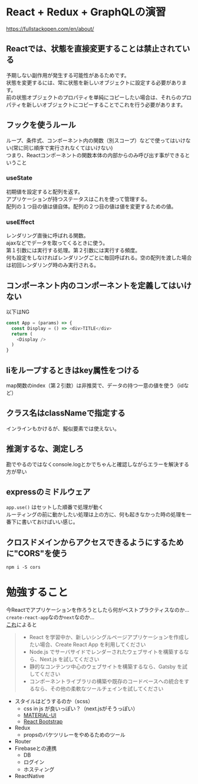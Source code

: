 # React + Redux + GraphQLの演習
https://fullstackopen.com/en/about/

## Reactでは、状態を直接変更することは禁止されている
予期しない副作用が発生する可能性があるためです。  
状態を変更するには、常に状態を新しいオブジェクトに設定する必要があります。  
前の状態オブジェクトのプロパティを単純にコピーしたい場合は、それらのプロパティを新しいオブジェクトにコピーすることでこれを行う必要があります。  

## フックを使うルール
ループ、条件式、コンポーネント内の関数（別スコープ）などで使ってはいけない(常に同じ順序で実行されなくてはいけない)  
つまり、Reactコンポーネントの関数本体の内部からのみ呼び出す事ができるということ  

### useState
初期値を設定すると配列を返す。  
アプリケーションが持つステータスはこれを使って管理する。  
配列の１つ目の値は値自体。配列の２つ目の値は値を変更するための値。

### useEffect
レンダリング直後に呼ばれる関数。  
ajaxなどでデータを取ってくるときに使う。  
第１引数には実行する処理。第２引数には実行する頻度。  
何も設定をしなければレンダリングごとに毎回呼ばれる。空の配列を渡した場合は初回レンダリング時のみ実行される。

## コンポーネント内のコンポーネントを定義してはいけない
以下はNG

```js
const App = (params) => {
  const Display = () => <div>TITLE</div>
  return (
    <Display />
  )
}
```

## liをループするときはkey属性をつける
map関数のindex（第２引数）は非推奨で、データの持つ一意の値を使う（idなど）

## クラス名はclassNameで指定する
インラインもかけるが、擬似要素では使えない。  

## 推測するな、測定しろ
勘でやるのではなくconsole.logとかでちゃんと確認しながらエラーを解決する方が早い

## expressのミドルウェア
`app.use()` はセットした順番で処理が動く  
ルーティングの前に動かしたい処理は上の方に、何も起きなかった時の処理を一番下に書いておけばいい感じ。 

## クロスドメインからアクセスできるようにするために"CORS"を使う
```
npm i -S cors
```


# 勉強すること
今Reactでアプリケーションを作ろうとしたら何がベストプラクティスなのか...  
`create-react-app`なのか`next`なのか...  
[これ](https://ja.reactjs.org/docs/create-a-new-react-app.html)によると

> - React を学習中か、新しいシングルページアプリケーションを作成したい場合、Create React App を利用してください
> - Node.js でサーバサイドでレンダーされたウェブサイトを構築するなら、Next.js を試してください
> - 静的なコンテンツ中心のウェブサイトを構築するなら、Gatsby を試してください
> - コンポーネントライブラリの構築や既存のコードベースへの統合をするなら、その他の柔軟なツールチェインを試してください

- スタイルはどうするのか（scss）
  - css in js が良いっぽい？（next.jsがそうっぽい）
  - [MATERIAL-UI](https://material-ui.com/)
  - [React Bootstrap](https://react-bootstrap.github.io/)
- Redux
  - propsのバケツリレーをやめるためのツール
- Router
- Firebaseとの連携
  - DB
  - ログイン
  - ホスティング
- ReactNative